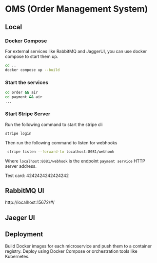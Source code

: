 # OMS (Order Management System)

## Local

### Docker Compose

For external services like RabbitMQ and JaggerUI, you can use docker compose to start them up.
```bash
cd ..
docker compose up --build
```

### Start the services

```bash
cd order && air
cd payment && air
...
```

### Start Stripe Server

Run the following command to start the stripe cli
```bash
stripe login
```

Then run the following command to listen for webhooks

```bash
 stripe listen --forward-to localhost:8081/webhook
```

Where `localhost:8081/webhook` is the endpoint `payment service` HTTP server address.

Test card: 4242424242424242


## RabbitMQ UI

http://localhost:15672/#/

## Jaeger UI


## Deployment

Build Docker images for each microservice and push them to a container registry.
Deploy using Docker Compose or orchestration tools like Kubernetes.